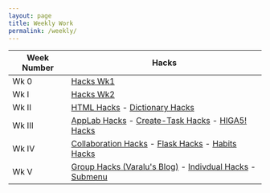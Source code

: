 ```yaml
---
layout: page
title: Weekly Work
permalink: /weekly/
---
```

|Week Number|Hacks|
|---|---|
|Wk 0|[Hacks Wk1](https://github.com/IconicShark3/ColinMills/issues/2)|
|Wk I|[Hacks Wk2](https://github.com/IconicShark3/ColinMills/issues/3)|
|Wk II|[HTML Hacks](https://iconicshark3.github.io/ColinMills/markdown/2022/09/05/HTML-Hacks.html) - [Dictionary Hacks](https://iconicshark3.github.io/ColinMills/markdown/2022/09/05/Dictionaries-Hacks.html)|
|Wk III|[AppLab Hacks](https://iconicshark3.github.io/ColinMills/markdown/2022/09/10/AppLab-Hacks.html) - [Create-Task Hacks](https://iconicshark3.github.io/ColinMills/markdown/2022/09/11/Create-Task-Hacks.html) - [HIGA5! Hacks](https://iconicshark3.github.io/ColinMills/backlog/)|
|Wk IV|[Collaboration Hacks](https://iconicshark3.github.io/ColinMills/markdown/2022/09/19/Collaboration-Hacks.html) - [Flask Hacks](https://iconicshark3.github.io/ColinMills/markdown/2022/09/19/Flask-Hacks.html) - [Habits Hacks](https://iconicshark3.github.io/ColinMills/markdown/2022/09/19/Habits-Hacks.html)|
|Wk V|[Group Hacks (Varalu's Blog)](https://nvarap.github.io/blog/hacks/2022/09/25/flaskproj2.html) - [Indivdual Hacks](https://iconicshark3.github.io/ColinMills/markdown/2022/09/25/please-no.html) - [Submenu](https://iconicshark3.github.io/ColinMills/techtalk/javascript)|